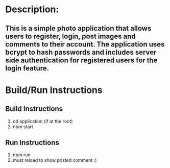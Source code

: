 # Description:

## This is a simple photo application that allows users to register, login, post images and comments to their account. The application uses bcrypt to hash passwords and includes server side authentication for registered users for the login feature.


# Build/Run Instructions

## Build Instructions
1. cd application (if at the root)
2. npm start

## Run Instructions
1. npm run
2. must reload to show posted comment :) 
